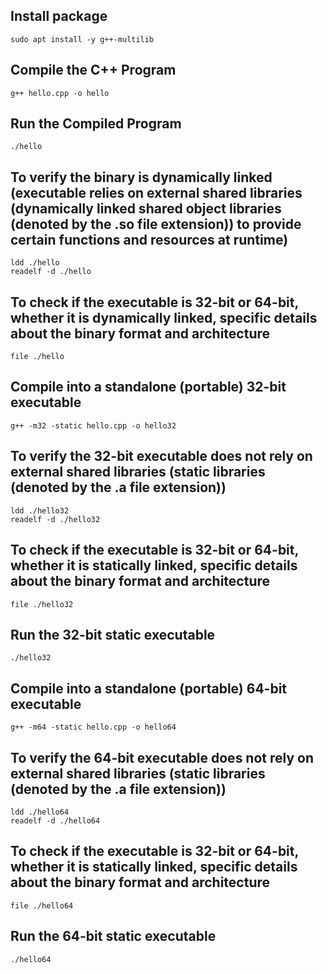 ## Install package
    sudo apt install -y g++-multilib

## Compile the C++ Program
    g++ hello.cpp -o hello

## Run the Compiled Program
    ./hello

## To verify the binary is dynamically linked (executable relies on external shared libraries (dynamically linked shared object libraries (denoted by the .so file extension)) to provide certain functions and resources at runtime)
    ldd ./hello
    readelf -d ./hello

## To check if the executable is 32-bit or 64-bit, whether it is dynamically linked, specific details about the binary format and architecture
    file ./hello

## Compile into a standalone (portable) 32-bit executable
    g++ -m32 -static hello.cpp -o hello32

## To verify the 32-bit executable does not rely on external shared libraries (static libraries (denoted by the .a file extension))
    ldd ./hello32
    readelf -d ./hello32

## To check if the executable is 32-bit or 64-bit, whether it is statically linked, specific details about the binary format and architecture
    file ./hello32

## Run the 32-bit static executable
    ./hello32

## Compile into a standalone (portable) 64-bit executable
    g++ -m64 -static hello.cpp -o hello64

## To verify the 64-bit executable does not rely on external shared libraries (static libraries (denoted by the .a file extension))
    ldd ./hello64
    readelf -d ./hello64

## To check if the executable is 32-bit or 64-bit, whether it is statically linked, specific details about the binary format and architecture
    file ./hello64

## Run the 64-bit static executable
    ./hello64
